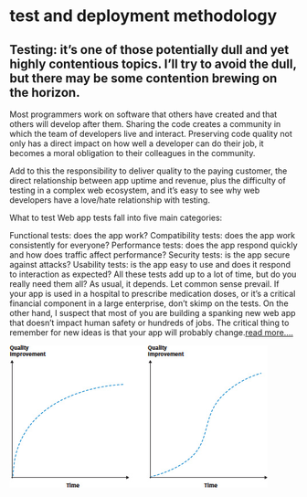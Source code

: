 # test and deployment methodology
## Testing: it’s one of those potentially dull and yet highly contentious topics. I’ll try to avoid the dull, but there may be some contention brewing on the horizon.

Most programmers work on software that others have created and that others will develop after them. Sharing the code creates a community in which the team of developers live and interact. Preserving code quality not only has a direct impact on how well a developer can do their job, it becomes a moral obligation to their colleagues in the community.

Add to this the responsibility to deliver quality to the paying customer, the direct relationship between app uptime and revenue, plus the difficulty of testing in a complex web ecosystem, and it’s easy to see why web developers have a love/hate relationship with testing.

What to test
Web app tests fall into five main categories:

Functional tests: does the app work?
Compatibility tests: does the app work consistently for everyone?
Performance tests: does the app respond quickly and how does traffic affect performance?
Security tests: is the app secure against attacks?
Usability tests: is the app easy to use and does it respond to interaction as expected?
All these tests add up to a lot of time, but do you really need them all? As usual, it depends. Let common sense prevail. If your app is used in a hospital to prescribe medication doses, or it’s a critical financial component in a large enterprise, don’t skimp on the tests. On the other hand, I suspect that most of you are building a spanking new web app that doesn’t impact human safety or hundreds of jobs. The critical thing to remember for new ideas is that your app will probably change.[read more....](http://webappsuccess.com/testing-and-deployment.html)

![Computación nube](https://github.com/AbdullahTaher93/CC-Exercise/blob/master/img/Test.png)
